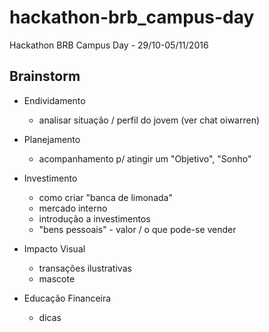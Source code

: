 # hackathon-brb_campus-day
Hackathon BRB Campus Day - 29/10-05/11/2016

## Brainstorm

- Endividamento
  - analisar situação / perfil do jovem (ver chat oiwarren)

- Planejamento
  - acompanhamento p/ atingir um "Objetivo", "Sonho"

- Investimento
  - como criar "banca de limonada"
  - mercado interno
  - introdução a investimentos
  - "bens pessoais" - valor / o que pode-se vender

- Impacto Visual
  - transações ilustrativas
  - mascote

- Educação Financeira
  - dicas
